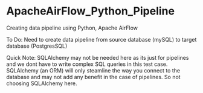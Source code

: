 # ApacheAirFlow_Python_Pipeline
Creating data pipeline using Python, Apache AirFlow

To Do: Need to create data pipeline from source database (mySQL) to target database (PostgresSQL) 

Quick Note: SQLAlchemy may not be needed here as its just for pipelines and we dont have to write complex SQL queries in this test case. SQLAlchemy (an ORM) will only steamline the way you connect to the database and may not add any benefit in the case of pipelines. So not choosing SQLAlchemy here.


